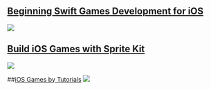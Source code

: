 ## [Beginning Swift Games Development for iOS](http://www.apress.com/9781484204016)
![](http://www.apress.com/media/catalog/product/cache/9/image/9df78eab33525d08d6e5fb8d27136e95/A/9/A9781484204016-3d.png)

## [Build iOS Games with Sprite Kit](https://pragprog.com/book/pssprite/build-ios-games-with-sprite-kit)
![](https://imagery.pragprog.com/products/396/pssprite_xlargecover.jpg)

##[iOS Games by Tutorials](http://www.raywenderlich.com/store/ios-games-by-tutorials)
![](http://cdn3.raywenderlich.com/wp-content/themes/raywenderlich/images/store/iGT_cover_authorTBA@2x.jpg)
